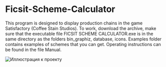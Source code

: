 # Ficsit-Scheme-Calculator
This program is designed to display production chains in the game Satisfactory (Coffee Stain Studios).
To work, download the archive, make sure that the executable file FICSIT SCHEME CALCULATOR.exe is in the same directory as the folders bin_graphiz, database, icons.
Examples folder contains examples of schemes that you can get.
Operating instructions can be found in the file Manual.

![Иллюстрация к проекту](https://github.com/GlukVet/Ficsit-Scheme-Calculator/blob/main/examples/Circuit_board.png)
